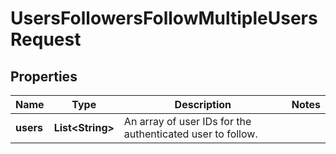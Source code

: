 

# UsersFollowersFollowMultipleUsersRequest


## Properties

| Name | Type | Description | Notes |
|------------ | ------------- | ------------- | -------------|
|**users** | **List&lt;String&gt;** | An array of user IDs for the authenticated user to follow. |  |



